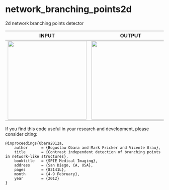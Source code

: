 # network_branching_points2d

2d network branching points detector<br/>

| INPUT | OUTPUT |
| ------------- | ------------- |
| <img src="https://github.com/BoguslawObara/network_branching_points2d/network_branching_points/master/im/leaf_network.png" width="250"> | <img src="https://github.com/BoguslawObara/network_branching_points2d/network_branching_points/master/im/leaf_network_var.png" width="250"> |

If you find this code useful in your research and development, please consider citing:

    @inproceedings{Obara2012a,
        author      = {Boguslaw Obara and Mark Fricker and Vicente Grau},
        title       = {Contrast independent detection of branching points in network-like structures},
        booktitle   = {SPIE Medical Imaging},
        address     = {San Diego, CA, USA},
        pages       = {83141L},
        month       = {4-9 February},
        year        = {2012}
    }
